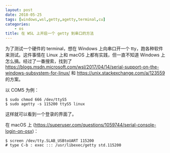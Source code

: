 ```yaml
---
layout: post
date: 2018-05-25
tags: [windows,wsl,getty,agetty,terminal,cu]
categories:
    - os
title: 在 WSL 上开启一个 getty 到串口的方法
---
```


为了测试一个硬件的 terminal，想在 Windows 上向串口开一个 tty，跑各种软件来测试。这件事情在 Linux 上和 macOS 上都有实践，但一直不知道 Windows 上怎么搞。经过了一番搜索，找到了 https://blogs.msdn.microsoft.com/wsl/2017/04/14/serial-support-on-the-windows-subsystem-for-linux/ 和 https://unix.stackexchange.com/a/123559 的方案。


以 COM5 为例：

```shell
$ sudo chmod 666 /dev/ttyS5
$ sudo agetty -s 115200 ttyS5 linux
```

这样就可以看到一个登录的界面了。

在 macOS 上 (https://superuser.com/questions/1059744/serial-console-login-on-osx)：

```shell
$ screen /dev/tty.SLAB_USBtoUART 115200
# type C-b : exec ::: /usr/libexec/getty std.115200
```
